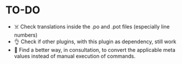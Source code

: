 # TO-DO

-   :skull_and_crossbones: Check translations inside the .po and .pot files (especially line numbers)
-   :ok_hand: Check if other plugins, with this plugin as dependency, still work
-   :brain: Find a better way, in consultation, to convert the applicable meta values instead of manual execution of commands.
